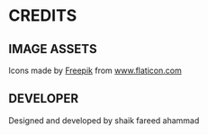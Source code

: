 # CREDITS

## IMAGE ASSETS

Icons made by [Freepik](https://www.flaticon.com/authors/freepik) from www.flaticon.com

## DEVELOPER
Designed and developed by shaik fareed ahammad
